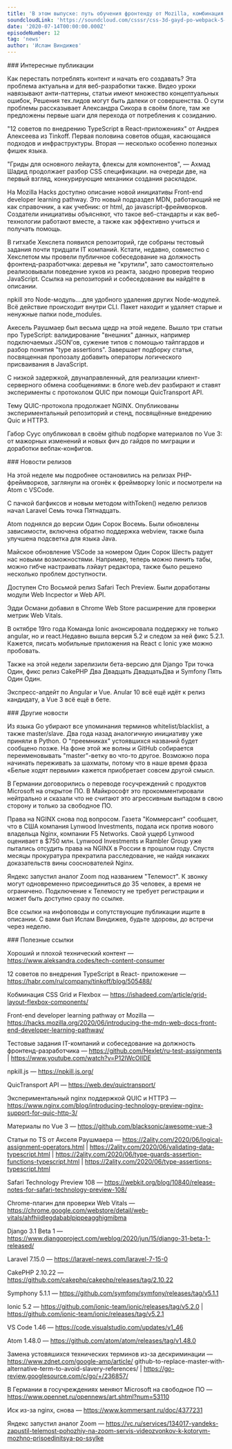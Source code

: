 ```yaml
---
title: 'В этом выпуске: путь обучения фронтенду от Mozilla, комбинация флексов и гридов, тестовые задания компаний, материалы по Vue 3, протокол QUIC, релизы PHP-фреймворков, судебные тяжбы из-за nginx дубль 2.'
soundcloudLink: 'https://soundcloud.com/csssr/css-3d-gayd-po-webpack-5-nodejs-15-react-17-i-cra-4-playwright-python-composer-2-observer-apis?in=csssr/sets/512-news'
date: '2020-07-14T00:00:00.000Z'
episodeNumber: 12
tag: 'news'
author: 'Ислам Виндижев'
---
```


<ParagraphWithImage imageName="manWithLaptop" imageSide="right">
  ### Интересные публикации

  Как перестать потреблять контент и начать его создавать? Эта проблема актуальна и для <span style="white-space:nowrap">веб-разработки</span> также. Видео уроки навязывают <span style="white-space:nowrap">анти-паттерны</span>, cтатьи имеют множество концептуальных ошибок, Решения тех.лидов могут быть далеки от совершенства. О сути проблемы рассказывает Александра Сикора в своём блоге, там же предложены первые шаги для перехода от потребления к созиданию.
</ParagraphWithImage>

"12 советов по внедрению TypeScript в React-приложениях" от Андрея Алексеева из Tinkoff. Первая половина советов общая, касающаяся подходов и инфраструктуры. Вторая — несколько особенно полезных фишек языка.

"Гриды для основного лейаута, флексы для компонентов", — Ахмад Шадид продолжает разбор CSS спецификации. на очереди две, на первый взгляд, конкурирующие механики создания раскладок.

На Mozilla Hacks доступно описание новой инициативы Front-end developer learning pathway. Это новый подраздел MDN, работающий не как справочник, а как учебник: от html, до javascript-фреймворков. Создатели инициативы объясняют, что такое веб-стандарты и как веб-технологии работают вместе, а также как эффективно учиться и получать помощь.

В гитхабе Хекслета появился репозиторий, где собраны тестовый задания почти тридцати IT компаний. Кстати, недавно, совместно с Хекcлетом мы провели публичное собеседование на должность фронтенд-разработчика: деревья не "крутили", зато самостоятельно реализовывали поведение хуков из реакта, заодно проверив теорию JavaScript. Ссылка на репозиторий и собеседование вы найдёте в описании.

npkill это Node-модуль....для удобного удаления других Node-модулей. Всё действие происходит внутри CLI. Пакет находит и удаляет старые и ненужные папки node_modules.

Акесель Раушмаер был весьма щедр на этой неделе. Вышло три статьи про TypeScript: валидирование "внешних" данных, например подключаемых JSON'ов, сужение типов с помощью тайпгардов и разбор понятия "type assertions". Завершает подборку статья, посвященная пропозалу добавить операторы логического присваивания в JavaScript.

С низкой задержкой, двунаправленный, для реализации клиент-серверного обмена сообщениями: в блоге web.dev разбирают и ставят эксперименты с протоколом QUIC при помощи QuicTransport API.

Тему QUIC-протокола продолжает NGINX. Опубликованы экспериментальный репозиторий и стенд, посвящённые внедрению Quic и HTTP3.

Габор Суус опубликовал в своём github подборкe материалов по Vue 3: от мажорных изменений и новых фич до гайдов по миграции и доработки вебпак-конфигов.


<ParagraphWithImage imageName="laptopNews" imageSide="right">
  ### Новости релизов

  На этой неделе мы подробнее остановились на релизах PHP-фреймворков, заглянули на огонёк к фреймворку Ionic и посмотрели на Atom с VSCode.

  С пачкой багфиксов и новым методом withToken() неделю релизов начал Laravel Семь точка Пятнадцать.
</ParagraphWithImage>

Atom поднялся до версии Один Сорок Восемь. Были обновлены зависимости, включена обратно поддержка webview, также была улучшена подсветка для языка Java.

Майское обновление VSCode за номером Один Сорок Шесть радует нас новыми возможностями. Например, теперь можно пинить табы, можно гибче настраивать лэйаут редактора, также было решено несколько проблем доступности.

Доступен Сто Восьмой релиз Safari Tech Preview. Были доработаны модули Web Incpector и Web API.

Эдди Османи добавил в Chrome Web Store расширение для проверки метрик Web Vitals.

В октябре 19го года Команда Ionic анонсировала поддержку не только angular, но и react.Недавно вышла версия 5.2 и следом за ней фикс 5.2.1. Кажется, писать мобильные приложения на React с Ionic уже можно пробовать.

Также на этой недели зарелизили бета-версию для Django Три точка Один, фикс релиз CakePHP Два Двадцать ДвадцатьДва и Symfony Пять Один Один.

Экспресс-апдейт по Angular и Vue. Anular 10 всё ещё идёт к релиз кандидату, а Vue 3 всё ещё в бете.

<ParagraphWithImage imageName="laptopDialog" imageSide="right">
  ### Другие новости

  Из языка Go убирают все упоминания терминов whitelist/blacklist, а также master/slave. Два года назад аналогичную инициативу уже приняли в Python. О "преемниках" устоявшихся названий будет сообщено позже. На фоне этой же волны и GitHub собирается переименовывать "master"-ветку во что-то другое. Возможно пора начинать переживать за шахматы, потому что в наше время фраза «Белые ходят первыми» кажется приобретает совсем другой смысл.
</ParagraphWithImage>

В Германии договорились о переводе госучреждений с продуктов Microsoft на открытое ПО. В Майкрософт это прокомментировали нейтрально и сказали что не считают это агрессивным выпадом в свою сторону и только за свободное ПО.

Права на NGINX снова под вопросом. Газета "Коммерсант" сообщает, что в США компания Lynwood Investments, подала иск против нового владельца Nginx, компании F5 Networks. Свой ущерб Lynwood оценивает в $750 млн. Lynwood Investments и Rambler Group уже пытались отсудить права на NGINX в России в прошлом году. Спустя месяцы прокуратура прекратила расследование, не найдя никаких доказательств вины сооснователей Nginx.

Яндекс запустил аналог Zoom под названием "Телемост". К звонку могут одновременно присоединиться до 35 человек, а время не ограничено. Подключение к Телемосту не требует регистрации и может быть доступно сразу по ссылке.

Все ссылки на инфоповоды и сопутствующие публикации ищите в описании. С вами был Ислам Виндижев, будьте здоровы, до встречи через неделю.


<Note>
  ### Полезные ссылки

  Хороший и плохой технический контент — https://www.aleksandra.codes/tech-content-consumer

  12 советов по внедрения TypeScript в React- приложение — https://habr.com/ru/company/tinkoff/blog/505488/

  Кобминация CSS Grid и Flexbox — https://ishadeed.com/article/grid-layout-flexbox-components/

  Front-end developer learning pathway от Mozilla — https://hacks.mozilla.org/2020/06/introducing-the-mdn-web-docs-front-end-developer-learning-pathway/

  Тестовые задания IT-компаний и собеседование на должность фронтенд-разработчика — https://github.com/Hexlet/ru-test-assignments | https://www.youtube.com/watch?v=P12lWcOIIDE

  npkill.js — https://npkill.js.org/

  QuicTransport API — https://web.dev/quictransport/

  Экспериментальный nginx поддержкой QUIC и HTTP3 — https://www.nginx.com/blog/introducing-technology-preview-nginx-support-for-quic-http-3/

  Материалы по Vue 3 — https://github.com/blacksonic/awesome-vue-3

  Статьи по TS от Акселя Раушмаера — https://2ality.com/2020/06/logical-assignment-operators.html |
  https://2ality.com/2020/06/validating-data-typescript.html |
  https://2ality.com/2020/06/type-guards-assertion-functions-typescript.html |
  https://2ality.com/2020/06/type-assertions-typescript.html

  Safari Technology Preview 108 — https://webkit.org/blog/10840/release-notes-for-safari-technology-preview-108/

  Chrome-плагин для проверки Web Vitals — https://chrome.google.com/webstore/detail/web-vitals/ahfhijdlegdabablpippeagghigmibma

  Django 3.1 Beta 1 — https://www.djangoproject.com/weblog/2020/jun/15/django-31-beta-1-released/

  Laravel 7.15.0 — https://laravel-news.com/laravel-7-15-0

  CakePHP 2.10.22 — https://github.com/cakephp/cakephp/releases/tag/2.10.22

  Symphony 5.1.1 — https://github.com/symfony/symfony/releases/tag/v5.1.1

  Ionic 5.2 — https://github.com/ionic-team/ionic/releases/tag/v5.2.0 | https://github.com/ionic-team/ionic/releases/tag/v5.2.1

  VS Code 1.46 — https://code.visualstudio.com/updates/v1_46

  Atom 1.48.0 — https://github.com/atom/atom/releases/tag/v1.48.0

  Замена устовяшихся технических терминов из-за дескриминации — https://www.zdnet.com/google-amp/article/
  github-to-replace-master-with-alternative-term-to-avoid-slavery-references/ | https://go-review.googlesource.com/c/go/+/236857/

  В Германии в госучреждениях меняют Microsoft на свободное ПО — https://www.opennet.ru/opennews/art.shtml?num=53110

  Иск из-за nginx, снова — https://www.kommersant.ru/doc/4377231

  Яндекс запустил аналог Zoom — https://vc.ru/services/134017-yandeks-zapustil-telemost-pohozhiy-na-zoom-servis-videozvonkov-k-kotorym-mozhno-prisoedinitsya-po-ssylke

</Note>